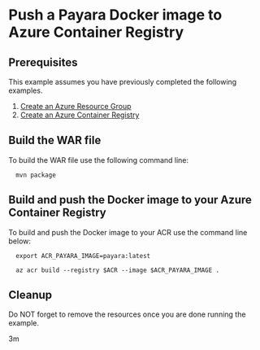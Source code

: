 
# Push a Payara Docker image to Azure Container Registry

## Prerequisites

This example assumes you have previously completed the following examples.

1. [Create an Azure Resource Group](../../group/create/)
1. [Create an Azure Container Registry](../create/)

<!-- workflow.cron(0 7 * * 2) -->
<!-- workflow.include(../create/README.md) -->

## Build the WAR file

<!-- workflow.run()

cd acr/payara

  -->

To build the WAR file use the following command line:

```shell
  mvn package
```

## Build and push the Docker image to your Azure Container Registry

To build and push the Docker image to your ACR use the command line below:

```shell
  export ACR_PAYARA_IMAGE=payara:latest

  az acr build --registry $ACR --image $ACR_PAYARA_IMAGE .
```

<!-- workflow.run()

cd ../..

  -->

<!-- workflow.directOnly()

export RESULT=$(az acr repository show --name $ACR --image $ACR_PAYARA_IMAGE)
az group delete --name $RESOURCE_GROUP --yes || true

if [[ -z $RESULT ]]; then
  echo "Unable to find $ACR_PAYARA_IMAGE image"
  exit 1
fi

  -->

## Cleanup

Do NOT forget to remove the resources once you are done running the example.

3m
